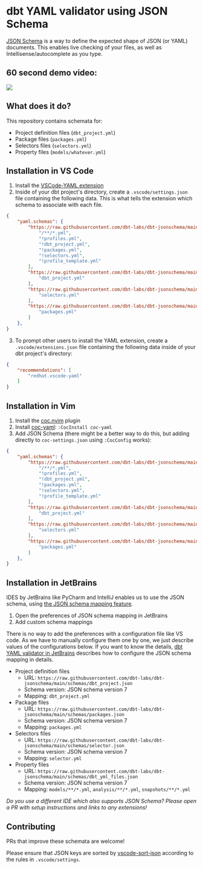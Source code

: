 # dbt YAML validator using JSON Schema

[JSON Schema](https://json-schema.org/) is a way to define the expected shape of JSON (or YAML) documents. This enables live checking of your files, as well as Intellisense/autocomplete as you type. 

## 60 second demo video:
<a href="https://www.loom.com/share/7dd4dfc67765441b80ff454942f59b63?autoplay=1"><img src="https://user-images.githubusercontent.com/7335046/185288526-7dda607f-b406-4e79-ad9f-bf96f654ead0.gif"/></a>

## What does it do?
This repository contains schemata for:
- Project definition files (`dbt_project.yml`)
- Package files (`packages.yml`)
- Selectors files (`selectors.yml`)
- Property files (`models/whatever.yml`)

## Installation in VS Code

1. Install the [VSCode-YAML extension](https://marketplace.visualstudio.com/items?itemName=redhat.vscode-yaml)
2. Inside of your dbt project's directory, create a `.vscode/settings.json` file containing the following data. This is what tells the extension which schema to associate with each file. 
```json
{    
    "yaml.schemas": {
        "https://raw.githubusercontent.com/dbt-labs/dbt-jsonschema/main/schemas/dbt_yml_files.json": [
            "/**/*.yml",
            "!profiles.yml",
            "!dbt_project.yml",
            "!packages.yml",
            "!selectors.yml",
            "!profile_template.yml"
        ],
        "https://raw.githubusercontent.com/dbt-labs/dbt-jsonschema/main/schemas/dbt_project.json": [
            "dbt_project.yml"
        ],
        "https://raw.githubusercontent.com/dbt-labs/dbt-jsonschema/main/schemas/selectors.json": [
            "selectors.yml"
        ],
        "https://raw.githubusercontent.com/dbt-labs/dbt-jsonschema/main/schemas/packages.json": [
            "packages.yml"
        ]
    },
}
```
3. To prompt other users to install the YAML extension, create a `.vscode/extensions.json` file containing the following data inside of your dbt project's directory:
```json
{
    "recommendations": [
        "redhat.vscode-yaml"
    ]
}
```

## Installation in Vim

1. Install the [coc.nvim](https://github.com/neoclide/coc.nvim) plugin
2. Install [coc-yaml](https://github.com/neoclide/coc-yaml): `:CocInstall coc-yaml`
3. Add JSON Schema (there might be a better way to do this, but adding directly to `coc-settings.json` using `:CocConfig` works):
```json
{    
    "yaml.schemas": {
        "https://raw.githubusercontent.com/dbt-labs/dbt-jsonschema/main/schemas/dbt_yml_files.json": [
            "/**/*.yml",
            "!profiles.yml",
            "!dbt_project.yml",
            "!packages.yml",
            "!selectors.yml",
            "!profile_template.yml"
        ],
        "https://raw.githubusercontent.com/dbt-labs/dbt-jsonschema/main/schemas/dbt_project.json": [
            "dbt_project.yml"
        ],
        "https://raw.githubusercontent.com/dbt-labs/dbt-jsonschema/main/schemas/selectors.json": [
            "selectors.yml"
        ],
        "https://raw.githubusercontent.com/dbt-labs/dbt-jsonschema/main/schemas/packages.json": [
            "packages.yml"
        ]
    },
}
```

## Installation in JetBrains

IDES by JetBrains like PyCharm and IntelliJ enables us to use the JSON schema, using [the JSON schema mapping feature](https://www.jetbrains.com/help/idea/json.html#ws_json_schema_add_custom).

1. Open the preferences of JSON schema mapping in JetBrains
2. Add custom schema mappings

There is no way to add the preferences with a configuration file like VS code.
As we have to manually configure them one by one, we just describe values of the configurations below.
If you want to know the details, [dbt YAML validator in JetBrains](https://yu-ishikawa.medium.com/dbt-yaml-validator-in-jetbrains-b5ef25e9253e) describes how to configure the JSON schema mapping in details.

- Project definition files
    - URL: `https://raw.githubusercontent.com/dbt-labs/dbt-jsonschema/main/schemas/dbt_project.json`
    - Schema version: JSON schema version 7
    - Mapping: `dbt_project.yml`
- Package files
    - URL: `https://raw.githubusercontent.com/dbt-labs/dbt-jsonschema/main/schemas/packages.json`
    - Schema version: JSON schema version 7
    - Mapping: `packages.yml`
- Selectors files
    - URL: `https://raw.githubusercontent.com/dbt-labs/dbt-jsonschema/main/schemas/selector.json`
    - Schema version: JSON schema version 7
    - Mapping: `selector.yml`
- Property files
    - URL: `https://raw.githubusercontent.com/dbt-labs/dbt-jsonschema/main/schemas/dbt_yml_files.json`
    - Schema version: JSON schema version 7
    - Mapping: `models/**/*.yml`, `analysis/**/*.yml`, `snapshots/**/*.yml`


_Do you use a different IDE which also supports JSON Schema? Please open a PR with setup instructions and links to any extensions!_

## Contributing 
PRs that improve these schemata are welcome! 

Please ensure that JSON keys are sorted by [vscode-sort-json](https://marketplace.visualstudio.com/items?itemName=richie5um2.vscode-sort-json) according to the rules in `.vscode/settings`. 
